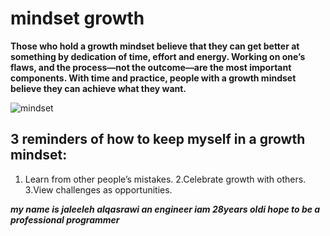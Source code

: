 
# mindset growth
**Those who hold a growth mindset believe that they can get better at something by dedication of time, effort and energy. Working on one’s flaws, and the process—not the outcome—are the most important components. With time and practice, people with a growth mindset believe they can achieve what they want.**

![mindset](https://ibb.co/BrZ6gH6)
## 3 reminders of how to keep myself in a growth mindset:
1. Learn from other people’s mistakes.
2.Celebrate growth with others.
3.View challenges as opportunities.

***my name is jaleeleh alqasrawi an engineer iam 28years oldi hope to be a professional programmer***
